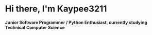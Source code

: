# Hi there, I'm Kaypee3211
#### Junior Software Programmer / Python Enthusiast, currently studying Technical Computer Science
